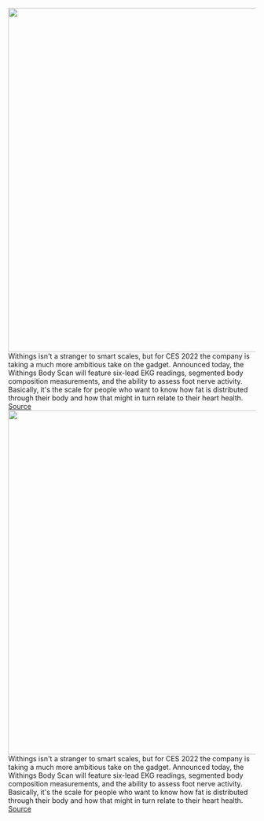 <img src='https://cdn.vox-cdn.com/thumbor/IHtU6c_l8beSv19b1vlz8TkZoD4=/0x0:4144x2290/1200x800/filters:focal(1741x814:2403x1476)/cdn.vox-cdn.com/uploads/chorus_image/image/70344233/withings_body_scam.5.jpg' width='700px' /><br/>
Withings isn't a stranger to smart scales, but for CES 2022 the company is taking a much more ambitious take on the gadget. Announced today, the Withings Body Scan will feature six-lead EKG readings, segmented body composition measurements, and the ability to assess foot nerve activity. Basically, it's the scale for people who want to know how fat is distributed through their body and how that might in turn relate to their heart health.
<a href='https://www.theverge.com/2022/1/3/22855714/withings-body-scan-ekg-body-fat-fda-ces-2022'> Source <a/><img src='https://cdn.vox-cdn.com/thumbor/IHtU6c_l8beSv19b1vlz8TkZoD4=/0x0:4144x2290/1200x800/filters:focal(1741x814:2403x1476)/cdn.vox-cdn.com/uploads/chorus_image/image/70344233/withings_body_scam.5.jpg' width='700px' /><br/>
Withings isn't a stranger to smart scales, but for CES 2022 the company is taking a much more ambitious take on the gadget. Announced today, the Withings Body Scan will feature six-lead EKG readings, segmented body composition measurements, and the ability to assess foot nerve activity. Basically, it's the scale for people who want to know how fat is distributed through their body and how that might in turn relate to their heart health.
<a href='https://www.theverge.com/2022/1/3/22855714/withings-body-scan-ekg-body-fat-fda-ces-2022'> Source <a/>